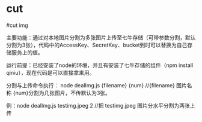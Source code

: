 # cut
#cut img

主要功能：通过对本地图片分割为多张图片上传至七牛存储（可带参数分割，默认分割为3张），代码中的AccessKey、SecretKey、bucket到时可以替换为自己存储服务上的值。

运行前提：已经安装了node的环境，并且有安装了七牛存储的组件（npm install qiniu），现在代码是可以直接拿来用。

分割与上传命令执行：  node  dealImg.js  {filename} {num}     //{filename} 图片名称   {num}分割为几张图片，不传默认为3张。

例：node  dealImg.js  testimg.jpeg  2   //把 testimg.jpeg 图片分水平分割为两张上传

